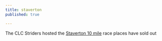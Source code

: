 ```yaml
---
title: staverton
published: true

---
```


The CLC Striders hosted the [Staverton 10 mile](/staverton-10) race places have sold out
